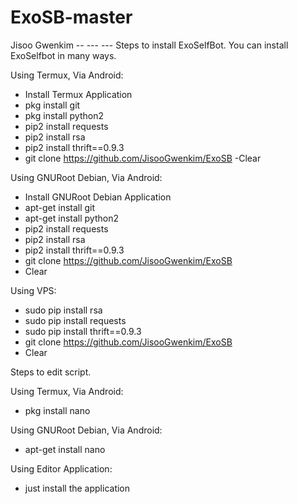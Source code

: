 # ExoSB-master


Jisoo Gwenkim -- --- --- 
Steps to install ExoSelfBot.
You can install ExoSelfbot in many ways.

Using Termux, Via Android:
- Install Termux Application
- pkg install git
- pkg install python2
- pip2 install requests
- pip2 install rsa
- pip2 install thrift==0.9.3
- git clone https://github.com/JisooGwenkim/ExoSB
-Clear

Using GNURoot Debian, Via Android:
- Install GNURoot Debian Application
- apt-get install git
- apt-get install python2
- pip2 install requests
- pip2 install rsa
- pip2 install thrift==0.9.3
- git clone https://github.com/JisooGwenkim/ExoSB
- Clear

Using VPS:
- sudo pip install rsa
- sudo pip install requests
- sudo pip install thrift==0.9.3
- git clone https://github.com/JisooGwenkim/ExoSB
- Clear


Steps to edit script.

Using Termux, Via Android:
- pkg install nano

Using GNURoot Debian, Via Android:
- apt-get install nano

Using Editor Application:
- just install the application
